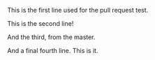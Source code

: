 This is the first line used for the pull request test.

This is the second line!

And the third, from the master.

And a final fourth line. This is it.